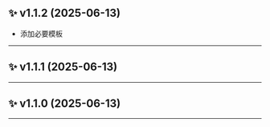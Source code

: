 ## ✨ v1.1.2 (2025-06-13)

* 添加必要模板
---

## ✨ v1.1.1 (2025-06-13)


---

## ✨ v1.1.0 (2025-06-13)


---

